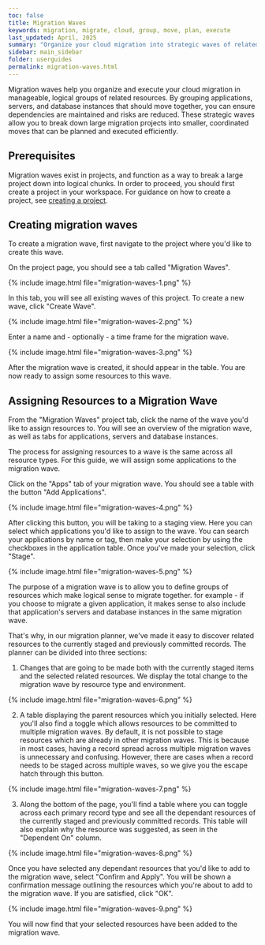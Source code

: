```yaml
---
toc: false
title: Migration Waves
keywords: migration, migrate, cloud, group, move, plan, execute
last_updated: April, 2025
summary: "Organize your cloud migration into strategic waves of related resources for phased deployment"
sidebar: main_sidebar
folder: userguides
permalink: migration-waves.html
---
```


Migration waves help you organize and execute your cloud migration in manageable, logical groups of related resources. By grouping applications, servers, and database instances that should move together, you can ensure dependencies are maintained and risks are reduced. These strategic waves allow you to break down large migration projects into smaller, coordinated moves that can be planned and executed efficiently.

## Prerequisites

Migration waves exist in projects, and function as a way to break a large project down into logical chunks. In order to proceed, you should first create a project in your workspace. For guidance on how to create a project, see [creating a project](assessment-projects.html#creating-a-project).

## Creating migration waves

To create a migration wave, first navigate to the project where you'd like to create this wave. 

On the project page, you should see a tab called "Migration Waves".

{% include image.html file="migration-waves-1.png" %}
<br/>

In this tab, you will see all existing waves of this project. To create a new wave, click "Create Wave". 

{% include image.html file="migration-waves-2.png" %}
<br/>

Enter a name and - optionally - a time frame for the migration wave. 

{% include image.html file="migration-waves-3.png" %}
<br/>

After the migration wave is created, it should appear in the table. You are now ready to assign some resources to this wave.

## Assigning Resources to a Migration Wave

From the "Migration Waves" project tab, click the name of the wave you'd like to assign resources to. You will see an overview of the migration wave, as well as tabs for applications, servers and database instances.

The process for assigning resources to a wave is the same across all resource types. For this guide, we will assign some applications to the migration wave.

Click on the "Apps" tab of your migration wave. You should see a table with the button "Add Applications".

{% include image.html file="migration-waves-4.png" %}
<br/>

After clicking this button, you will be taking to a staging view. Here you can select which applications you'd like to assign to the wave. You can search your applications by name or tag, then make your selection by using the checkboxes in the application table. Once you've made your selection, click "Stage".

{% include image.html file="migration-waves-5.png" %}
<br/>

The purpose of a migration wave is to allow you to define groups of resources which make logical sense to migrate together. for example - if you choose to migrate a given application, it makes sense to also include that application's servers and database instances in the same migration wave.

That's why, in our migration planner, we've made it easy to discover related resources to the currently staged and previously committed records. The planner can be divided into three sections:

1. Changes that are going to be made both with the currently staged items and the selected related resources. We display the total change to the migration wave by resource type and environment.

{% include image.html file="migration-waves-6.png" %}
<br/>

2. A table displaying the parent resources which you initially selected. Here you'll also find a toggle which allows resources to be committed to multiple migration waves. By default, it is not possible to stage resources which are already in other migration waves. This is because in most cases, having a record spread across multiple migration waves is unnecessary and confusing. However, there are cases when a record needs to be staged across multiple waves, so we give you the escape hatch through this button.

{% include image.html file="migration-waves-7.png" %}
<br/>

3. Along the bottom of the page, you'll find a table where you can toggle across each primary record type and see all the dependant resources of the currently staged and previously committed records. This table will also explain why the resource was suggested, as seen in the "Dependent On" column.

{% include image.html file="migration-waves-8.png" %}
<br/>

Once you have selected any dependant resources that you'd like to add to the migration wave, select "Confirm and Apply". You will be shown a confirmation message outlining the resources which you're about to add to the migration wave. If you are satisfied, click "OK". 

{% include image.html file="migration-waves-9.png" %}
<br/>

You will now find that your selected resources have been added to the migration wave.